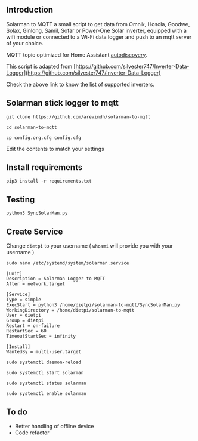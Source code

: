 ## Introduction

Solarman to MQTT a small script to get data from Omnik, Hosola, Goodwe, Solax, Ginlong, Samil, Sofar or Power-One Solar inverter, equipped with a wifi module or connected to a Wi-Fi data logger and push to an mqtt server of your choice.

MQTT topic optimized for Home Assistant [autodiscovery](https://www.home-assistant.io/docs/mqtt/discovery/).

This script is adapted from  [https://github.com/silvester747/Inverter-Data-Logger](https://github.com/silvester747/Inverter-Data-Logger)

Check the above link to know the list of supported inverters.

## Solarman stick logger to mqtt

`git clone https://github.com/arevindh/solarman-to-mqtt`

`cd solarman-to-mqtt`

`cp config.org.cfg config.cfg`

Edit the contents to match your settings

## Install requirements 

`pip3 install -r requirements.txt`

## Testing

`python3 SyncSolarMan.py`

## Create Service 

Change `dietpi` to your username ( `whoami` will provide you with your username )

`sudo nano /etc/systemd/system/solarman.service`

```
[Unit]
Description = Solarman Logger to MQTT
After = network.target

[Service]
Type = simple
ExecStart = python3 /home/dietpi/solarman-to-mqtt/SyncSolarMan.py
WorkingDirectory = /home/dietpi/solarman-to-mqtt
User = dietpi
Group = dietpi
Restart = on-failure
RestartSec = 60
TimeoutStartSec = infinity

[Install]
WantedBy = multi-user.target
```

`sudo systemctl daemon-reload`

`sudo systemctl start solarman`

`sudo systemctl status solarman`

`sudo systemctl enable solarman`


## To do

- Better handling of offline device
- Code refactor
